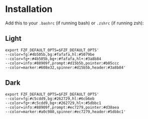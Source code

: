 # Installation 

Add this to your `.bashrc` (if running bash) or `.zshrc` (if running zsh): 

## Light

```bashrc
export FZF_DEFAULT_OPTS=$FZF_DEFAULT_OPTS' 
--color=fg:#4b505b,bg:#fafafa,hl:#5079be 
--color=fg+:#4b505b,bg+:#fafafa,hl+:#3a8b84 
--color=info:#88909f,prompt:#d15b5b,pointer:#b05ccc 
--color=marker:#608e32,spinner:#d15b5b,header:#3a8b84'
```

## Dark

```bashrc
export FZF_DEFAULT_OPTS=$FZF_DEFAULT_OPTS' 
--color=fg:#c5cdd9,bg:#262729,hl:#6cb6eb 
--color=fg+:#c5cdd9,bg+:#262729,hl+:#5dbbc1 
--color=info:#88909f,prompt:#ec7279,pointer:#d38aea 
--color=marker:#a0c980,spinner:#ec7279,header:#5dbbc1'
```
